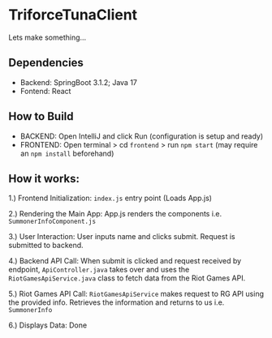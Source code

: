 # TriforceTunaClient

Lets make something...




## Dependencies

- Backend: SpringBoot 3.1.2; Java 17
- Fontend: React


## How to Build

- BACKEND: Open IntelliJ and click Run (configuration is setup and ready)
- FRONTEND: Open terminal > cd `frontend` > run `npm start` (may require an `npm install` beforehand)

## How it works:
1.) Frontend Initialization: `index.js` entry point (Loads App.js)

2.) Rendering the Main App: App.js renders the components i.e. `SummonerInfoComponent.js`

3.) User Interaction: User inputs name and clicks submit. Request is submitted to backend.

4.) Backend API Call: When submit is clicked and request received by endpoint, `ApiController.java` takes over and uses the `RiotGamesApiService.java` class to fetch data from the Riot Games API.

5.) Riot Games API Call: `RiotGamesApiService` makes request to RG API using the provided info. Retrieves the information and returns to us i.e. `SummonerInfo`

6.) Displays Data: Done